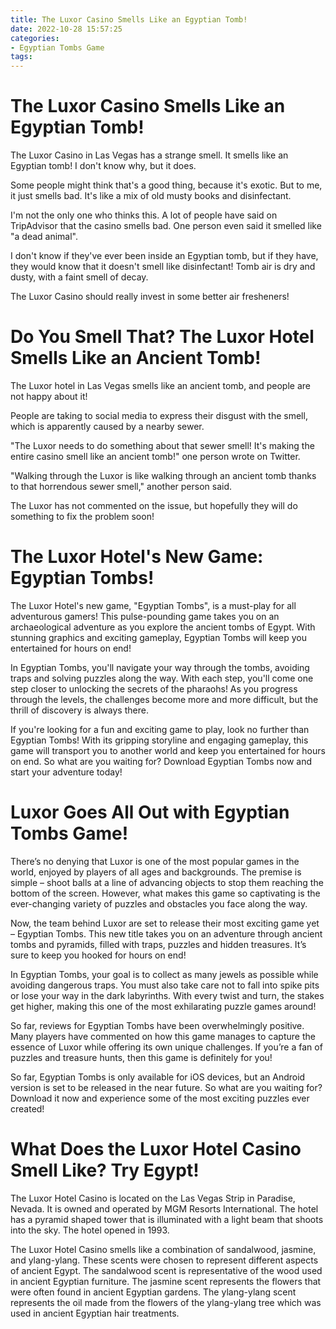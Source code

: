 ```yaml
---
title: The Luxor Casino Smells Like an Egyptian Tomb!
date: 2022-10-28 15:57:25
categories:
- Egyptian Tombs Game
tags:
---
```



#  The Luxor Casino Smells Like an Egyptian Tomb!

The Luxor Casino in Las Vegas has a strange smell. It smells like an Egyptian tomb! I don't know why, but it does.

Some people might think that's a good thing, because it's exotic. But to me, it just smells bad. It's like a mix of old musty books and disinfectant.

I'm not the only one who thinks this. A lot of people have said on TripAdvisor that the casino smells bad. One person even said it smelled like "a dead animal".

I don't know if they've ever been inside an Egyptian tomb, but if they have, they would know that it doesn't smell like disinfectant! Tomb air is dry and dusty, with a faint smell of decay.

The Luxor Casino should really invest in some better air fresheners!

#  Do You Smell That? The Luxor Hotel Smells Like an Ancient Tomb!

The Luxor hotel in Las Vegas smells like an ancient tomb, and people are not happy about it!

People are taking to social media to express their disgust with the smell, which is apparently caused by a nearby sewer.

"The Luxor needs to do something about that sewer smell! It's making the entire casino smell like an ancient tomb!" one person wrote on Twitter.

"Walking through the Luxor is like walking through an ancient tomb thanks to that horrendous sewer smell," another person said.

The Luxor has not commented on the issue, but hopefully they will do something to fix the problem soon!

#  The Luxor Hotel's New Game: Egyptian Tombs!

The Luxor Hotel's new game, "Egyptian Tombs", is a must-play for all adventurous gamers! This pulse-pounding game takes you on an archaeological adventure as you explore the ancient tombs of Egypt. With stunning graphics and exciting gameplay, Egyptian Tombs will keep you entertained for hours on end!

In Egyptian Tombs, you'll navigate your way through the tombs, avoiding traps and solving puzzles along the way. With each step, you'll come one step closer to unlocking the secrets of the pharaohs! As you progress through the levels, the challenges become more and more difficult, but the thrill of discovery is always there.

If you're looking for a fun and exciting game to play, look no further than Egyptian Tombs! With its gripping storyline and engaging gameplay, this game will transport you to another world and keep you entertained for hours on end. So what are you waiting for? Download Egyptian Tombs now and start your adventure today!

#  Luxor Goes All Out with Egyptian Tombs Game!

There’s no denying that Luxor is one of the most popular games in the world, enjoyed by players of all ages and backgrounds. The premise is simple – shoot balls at a line of advancing objects to stop them reaching the bottom of the screen. However, what makes this game so captivating is the ever-changing variety of puzzles and obstacles you face along the way.

Now, the team behind Luxor are set to release their most exciting game yet – Egyptian Tombs. This new title takes you on an adventure through ancient tombs and pyramids, filled with traps, puzzles and hidden treasures. It’s sure to keep you hooked for hours on end!

In Egyptian Tombs, your goal is to collect as many jewels as possible while avoiding dangerous traps. You must also take care not to fall into spike pits or lose your way in the dark labyrinths. With every twist and turn, the stakes get higher, making this one of the most exhilarating puzzle games around!

So far, reviews for Egyptian Tombs have been overwhelmingly positive. Many players have commented on how this game manages to capture the essence of Luxor while offering its own unique challenges. If you’re a fan of puzzles and treasure hunts, then this game is definitely for you!

So far, Egyptian Tombs is only available for iOS devices, but an Android version is set to be released in the near future. So what are you waiting for? Download it now and experience some of the most exciting puzzles ever created!

#  What Does the Luxor Hotel Casino Smell Like? Try Egypt!

The Luxor Hotel Casino is located on the Las Vegas Strip in Paradise, Nevada. It is owned and operated by MGM Resorts International. The hotel has a pyramid shaped tower that is illuminated with a light beam that shoots into the sky. The hotel opened in 1993.

The Luxor Hotel Casino smells like a combination of sandalwood, jasmine, and ylang-ylang. These scents were chosen to represent different aspects of ancient Egypt. The sandalwood scent is representative of the wood used in ancient Egyptian furniture. The jasmine scent represents the flowers that were often found in ancient Egyptian gardens. The ylang-ylang scent represents the oil made from the flowers of the ylang-ylang tree which was used in ancient Egyptian hair treatments.